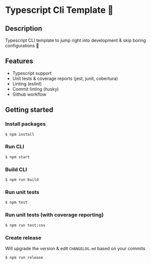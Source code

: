 # Typescript Cli Template :rocket:

## Description

Typescript CLI template to jump right into development &amp; skip boring configurations :partying_face:

## Features

* Typescript support
* Unit tests & coverage reports (jest, junit, cobertura)
* Linting (eslint)
* Commit linting (husky)
* Github workflow

## Getting started

### Install packages

```
$ npm install
```

### Run CLI

```
$ npm start
```

### Build CLI

```
$ npm run build
```

### Run unit tests

```
$ npm test
```

### Run unit tests (with coverage reporting)

```
$ npm run test:cov
```

### Create release

Will upgrade the version &amp; edit `CHANGELOG.md` based on your commits

```
$ npm run release
```
